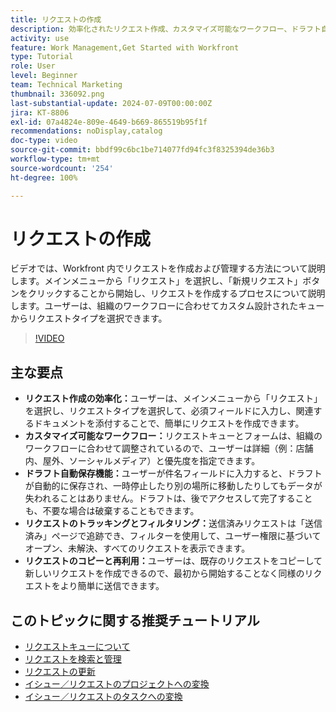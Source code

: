 ```yaml
---
title: リクエストの作成
description: 効率化されたリクエスト作成、カスタマイズ可能なワークフロー、ドラフト自動保存、トラッキングおよびフィルタリングツール、リクエストのコピーと再利用の機能により、Workfront の効率が向上します。
activity: use
feature: Work Management,Get Started with Workfront
type: Tutorial
role: User
level: Beginner
team: Technical Marketing
thumbnail: 336092.png
last-substantial-update: 2024-07-09T00:00:00Z
jira: KT-8806
exl-id: 07a4824e-809e-4649-b669-865519b95f1f
recommendations: noDisplay,catalog
doc-type: video
source-git-commit: bbdf99c6bc1be714077fd94fc3f8325394de36b3
workflow-type: tm+mt
source-wordcount: '254'
ht-degree: 100%

---
```


# リクエストの作成

ビデオでは、Workfront 内でリクエストを作成および管理する方法について説明します。メインメニューから「リクエスト」を選択し、「新規リクエスト」ボタンをクリックすることから開始し、リクエストを作成するプロセスについて説明します。ユーザーは、組織のワークフローに合わせてカスタム設計されたキューからリクエストタイプを選択できます。

>[!VIDEO](https://video.tv.adobe.com/v/3413116/?quality=12&learn=on&enablevpops=1&captions=jpn)

## 主な要点

* **リクエスト作成の効率化：**&#x200B;ユーザーは、メインメニューから「リクエスト」を選択し、リクエストタイプを選択して、必須フィールドに入力し、関連するドキュメントを添付することで、簡単にリクエストを作成できます。
* **カスタマイズ可能なワークフロー：**&#x200B;リクエストキューとフォームは、組織のワークフローに合わせて調整されているので、ユーザーは詳細（例：店舗内、屋外、ソーシャルメディア）と優先度を指定できます。
* **ドラフト自動保存機能：**&#x200B;ユーザーが件名フィールドに入力すると、ドラフトが自動的に保存され、一時停止したり別の場所に移動したりしてもデータが失われることはありません。ドラフトは、後でアクセスして完了することも、不要な場合は破棄することもできます。
* **リクエストのトラッキングとフィルタリング：**&#x200B;送信済みリクエストは「送信済み」ページで追跡でき、フィルターを使用して、ユーザー権限に基づいてオープン、未解決、すべてのリクエストを表示できます。
* **リクエストのコピーと再利用：**&#x200B;ユーザーは、既存のリクエストをコピーして新しいリクエストを作成できるので、最初から開始することなく同様のリクエストをより簡単に送信できます。

## このトピックに関する推奨チュートリアル

* [リクエストキューについて](/help/manage-work/request-queues/understand-request-queues.md)
* [リクエストを検索と管理](/help/manage-work/issues-requests/find-requests.md)
* [リクエストの更新](/help/manage-work/issues-requests/update-a-request.md)
* [イシュー／リクエストのプロジェクトへの変換](/help/manage-work/issues-requests/create-a-project-from-a-request.md)
* [イシュー／リクエストのタスクへの変換](/help/manage-work/issues-requests/convert-issues-to-other-work-items.md)
